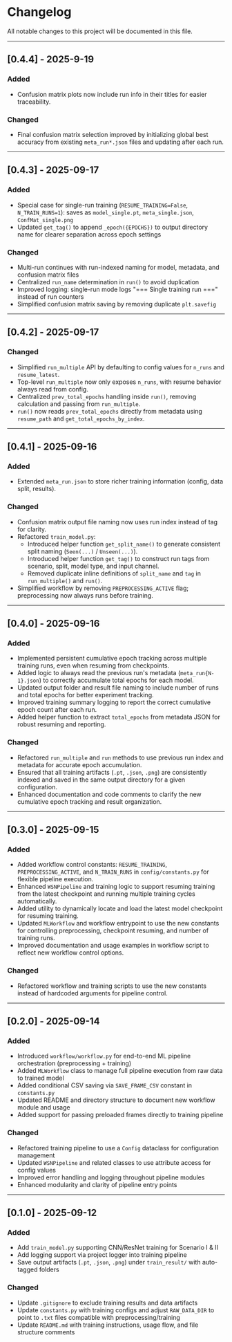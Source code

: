 # Changelog

All notable changes to this project will be documented in this file.

---

## [0.4.4] - 2025-9-19

### Added

- Confusion matrix plots now include run info in their titles for easier traceability.

### Changed

- Final confusion matrix selection improved by initializing global best accuracy from existing `meta_run*.json` files and updating after each run.

---

## [0.4.3] - 2025-09-17

### Added

- Special case for single-run training (`RESUME_TRAINING=False`, `N_TRAIN_RUNS=1`): saves as `model_single.pt`, `meta_single.json`, `ConfMat_single.png`
- Updated `get_tag()` to append `_epoch({EPOCHS})` to output directory name for clearer separation across epoch settings

### Changed

- Multi-run continues with run-indexed naming for model, metadata, and confusion matrix files
- Centralized `run_name` determination in `run()` to avoid duplication
- Improved logging: single-run mode logs "=== Single training run ===" instead of run counters
- Simplified confusion matrix saving by removing duplicate `plt.savefig`

---

## [0.4.2] - 2025-09-17

### Changed

- Simplified `run_multiple` API by defaulting to config values for `n_runs` and `resume_latest`.
- Top-level `run_multiple` now only exposes `n_runs`, with resume behavior always read from config.
- Centralized `prev_total_epochs` handling inside `run()`, removing calculation and passing from `run_multiple`.
- `run()` now reads `prev_total_epochs` directly from metadata using `resume_path` and `get_total_epochs_by_index`.

---

## [0.4.1] - 2025-09-16

### Added

- Extended `meta_run.json` to store richer training information (config, data split, results).

### Changed

- Confusion matrix output file naming now uses run index instead of tag for clarity.
- Refactored `train_model.py`:
  - Introduced helper function `get_split_name()` to generate consistent split naming (`Seen(...)` / `Unseen(...)`).
  - Introduced helper function `get_tag()` to construct run tags from scenario, split, model type, and input channel.
  - Removed duplicate inline definitions of `split_name` and `tag` in `run_multiple()` and `run()`.
- Simplified workflow by removing `PREPROCESSING_ACTIVE` flag; preprocessing now always runs before training.

---

## [0.4.0] - 2025-09-16

### Added

- Implemented persistent cumulative epoch tracking across multiple training runs, even when resuming from checkpoints.
- Added logic to always read the previous run's metadata (`meta_run{N-1}.json`) to correctly accumulate total epochs for each model.
- Updated output folder and result file naming to include number of runs and total epochs for better experiment tracking.
- Improved training summary logging to report the correct cumulative epoch count after each run.
- Added helper function to extract `total_epochs` from metadata JSON for robust resuming and reporting.

### Changed

- Refactored `run_multiple` and `run` methods to use previous run index and metadata for accurate epoch accumulation.
- Ensured that all training artifacts (`.pt`, `.json`, `.png`) are consistently indexed and saved in the same output directory for a given configuration.
- Enhanced documentation and code comments to clarify the new cumulative epoch tracking and result organization.

---

## [0.3.0] - 2025-09-15

### Added

- Added workflow control constants: `RESUME_TRAINING`, `PREPROCESSING_ACTIVE`, and `N_TRAIN_RUNS` in `config/constants.py` for flexible pipeline execution.
- Enhanced `WSNPipeline` and training logic to support resuming training from the latest checkpoint and running multiple training cycles automatically.
- Added utility to dynamically locate and load the latest model checkpoint for resuming training.
- Updated `MLWorkflow` and workflow entrypoint to use the new constants for controlling preprocessing, checkpoint resuming, and number of training runs.
- Improved documentation and usage examples in workflow script to reflect new workflow control options.

### Changed

- Refactored workflow and training scripts to use the new constants instead of hardcoded arguments for pipeline control.

---

## [0.2.0] - 2025-09-14

### Added

- Introduced `workflow/workflow.py` for end-to-end ML pipeline orchestration (preprocessing + training)
- Added `MLWorkflow` class to manage full pipeline execution from raw data to trained model
- Added conditional CSV saving via `SAVE_FRAME_CSV` constant in `constants.py`
- Updated README and directory structure to document new workflow module and usage
- Added support for passing preloaded frames directly to training pipeline

### Changed

- Refactored training pipeline to use a `Config` dataclass for configuration management
- Updated `WSNPipeline` and related classes to use attribute access for config values
- Improved error handling and logging throughout pipeline modules
- Enhanced modularity and clarity of pipeline entry points

---

## [0.1.0] - 2025-09-12

### Added

- Add `train_model.py` supporting CNN/ResNet training for Scenario I & II
- Add logging support via project logger into training pipeline
- Save output artifacts (`.pt`, `.json`, `.png`) under `train_result/` with auto-tagged folders

### Changed

- Update `.gitignore` to exclude training results and data artifacts
- Update `constants.py` with training configs and adjust `RAW_DATA_DIR` to point to `.txt` files compatible with preprocessing/training
- Update `README.md` with training instructions, usage flow, and file structure comments
